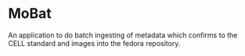 MoBat
=====

An application to do batch ingesting of metadata which confirms to the CELL standard and images into the fedora repository.
